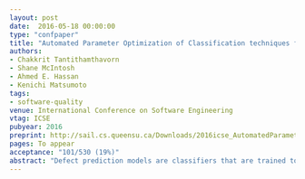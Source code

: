 ```yaml
---
layout: post
date:  2016-05-18 00:00:00
type: "confpaper"
title: "Automated Parameter Optimization of Classification techniques for Defect Prediction Models"
authors:
- Chakkrit Tantithamthavorn
- Shane McIntosh
- Ahmed E. Hassan
- Kenichi Matsumoto
tags:
- software-quality
venue: International Conference on Software Engineering
vtag: ICSE
pubyear: 2016
preprint: http://sail.cs.queensu.ca/Downloads/2016icse_AutomatedParametersOptimizationOfClassificationTechniquesForDefectPredictionModels.pdf
pages: To appear
acceptance: "101/530 (19%)"
abstract: "Defect prediction models are classifiers that are trained to identify defect-prone software modules. Such classifiers have configurable parameters that control their characteristics (e.g., the number of trees in a random forest classifier). Recent studies show that these classifiers may underperform due to the use of suboptimal default parameter settings.  However, it is impractical to assess all of the possible settings in the parameter spaces. In this paper, we investigate the performance of defect prediction models where Caret, an automated parameter optimization technique, has been applied. Through a case study of 18 datasets from systems that span both proprietary and open source domains, we find that (1) Caret improves the AUC performance of defect prediction models by as much as 40 percentage points; (2) Caret-optimized classifiers are at least as stable as (with 35% of them being more stable than) classifiers that are trained using the default settings; and (3) Caret increases the likelihood of producing a top-performing classifier by as much as 83%. Hence, we conclude that parameter settings can indeed have a large impact on the performance of defect prediction models. Indeed, automated parameter optimization should be considered for use in future defect prediction studies."
---
```

